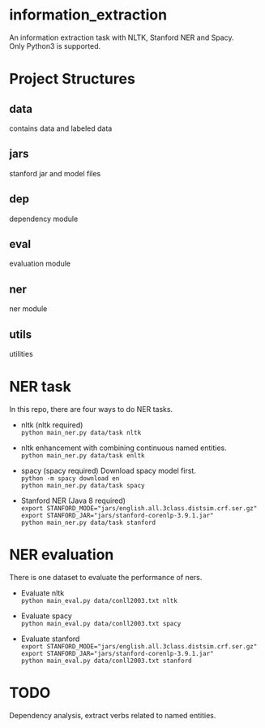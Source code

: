 # information_extraction
An information extraction task with NLTK, Stanford NER and Spacy.  
Only Python3 is supported. 

# Project Structures 
## data 
contains data and labeled data 
## jars 
stanford jar and model files
## dep 
dependency module 
## eval 
evaluation module 
## ner 
ner module 
## utils 
utilities 


# NER task 
In this repo, there are four ways to do NER tasks.

* nltk (nltk required)  
`python main_ner.py data/task nltk`


* nltk enhancement with combining continuous named entities.  
`python main_ner.py data/task enltk`


* spacy (spacy required)
Download spacy model first.  
`python -m spacy download en`  
`python main_ner.py data/task spacy` 


* Stanford NER (Java 8 required)   
`export STANFORD_MODE="jars/english.all.3class.distsim.crf.ser.gz"`   
`export STANFORD_JAR="jars/stanford-corenlp-3.9.1.jar"`   
`python main_ner.py data/task stanford` 


# NER evaluation 
There is one dataset to evaluate the performance of ners. 

* Evaluate nltk  
`python main_eval.py data/conll2003.txt nltk` 

* Evaluate spacy  
`python main_eval.py data/conll2003.txt spacy`

* Evaluate stanford   
`export STANFORD_MODE="jars/english.all.3class.distsim.crf.ser.gz"`  
`export STANFORD_JAR="jars/stanford-corenlp-3.9.1.jar"`    
`python main_eval.py data/conll2003.txt stanford` 

# TODO  

Dependency analysis, extract verbs related to named entities.
